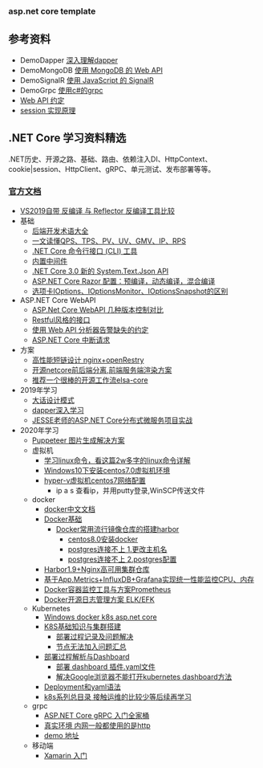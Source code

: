 ### asp.net core template
## 参考资料
 - DemoDapper [深入理解dapper](https://www.cnblogs.com/ITWeiHan/p/11614704.html)
 - DemoMongoDB [使用 MongoDB 的 Web API](https://docs.microsoft.com/zh-cn/aspnet/core/tutorials/first-mongo-app?view=aspnetcore-3.1&tabs=visual-studio)
 - DemoSignalR [使用 JavaScript 的 SignalR](https://docs.microsoft.com/zh-cn/aspnet/core/tutorials/signalr?view=aspnetcore-3.1&tabs=visual-studio)
 - DemoGrpc [使用c#的grpc](https://docs.microsoft.com/zh-cn/aspnet/core/grpc/basics?view=aspnetcore-3.1)
- [Web API 约定](https://docs.microsoft.com/zh-cn/aspnet/core/web-api/advanced/conventions?view=aspnetcore-2.2#create-web-api-conventions)
- [session 实现原理](https://www.cnblogs.com/emrys5/p/aspnet-core-session.html)
 ## .NET Core 学习资料精选
.NET历史、开源之路、基础、路由、依赖注入DI、HttpContext、cookie|session、HttpClient、gRPC、单元测试、发布部署等等。
 ### [官方文档](https://docs.microsoft.com/zh-cn/aspnet/core/?view=aspnetcore-3.0)
- [VS2019自带 反编译 与 Reflector 反编译工具比较](https://www.cnblogs.com/cjm123/p/10908910.html)
- 基础
  - [后端开发术语大全](https://mp.weixin.qq.com/s/i4MAVUnDbP1tsdxaQpkjAQ)
  - [一文读懂QPS、TPS、PV、UV、GMV、IP、RPS](https://www.citrons.cn/jishu/226.html)
  - [.NET Core 命令行接口 (CLI) 工具](https://docs.microsoft.com/zh-cn/dotnet/core/tools/?tabs=netcore2x)
  - [内置中间件](https://docs.microsoft.com/zh-cn/aspnet/core/fundamentals/middleware/index?view=aspnetcore-2.2)
  - [.NET Core 3.0 新的 System.Text.Json API](https://www.cnblogs.com/waku/p/11026630.html)
  - [ASP.NET Core Razor 配置：预编译，动态编译，混合编译](http://www.zkea.net/codesnippet/detail/razor-compilation.html)
  - [选项卡IOptions、IOptionsMonitor、IOptionsSnapshot的区别](https://github.com/jacklmjie/aspnetcoreboilerplate/blob/master/examples/ConfigrationDemo/TestConfigration/Controllers/HomeController.cs)
- ASP.NET Core WebAPI
  - [ASP.Net Core WebAPI 几种版本控制对比](https://www.cnblogs.com/runningsmallguo/p/7484954.html)
  - [Restful风格的接口](https://docs.microsoft.com/zh-cn/aspnet/core/web-api/advanced/conventions)
  - [使用 Web API 分析器告警缺失的约定](https://docs.microsoft.com/zh-cn/aspnet/core/web-api/advanced/analyzers)
  - [ASP.NET Core 中断请求](https://www.cnblogs.com/sheng-jie/p/9660288.html)
- 方案
  - [高性能短链设计 nginx+openRestry](https://www.cnblogs.com/xiekun/p/12500822.html)
  - [开源netcore前后端分离,前端服务端渲染方案](https://mp.weixin.qq.com/s/ZthEnKru9FjGOcCWcqiEgA)
  - [推荐一个很棒的开源工作流elsa-core](https://mp.weixin.qq.com/s/FKsmTpFxODQBRbSoWa3IwQ)
- 2019年学习
  - [大话设计模式](https://github.com/jacklmjie/aspnetcoreboilerplate/tree/master/demo/DemoDesign)
  - [dapper深入学习](https://github.com/jacklmjie/aspnetcoreboilerplate/tree/master/demo/DemoDapper)
  - [JESSE老师的ASP.NET Core分布式微服务项目实战](https://github.com/jacklmjie/microservices)
- 2020年学习
  - [Puppeteer 图片生成解决方案](/docs/Puppeteer服务生成图片.md)
  - 虚拟机
    - [学习linux命令，看这篇2w多字的linux命令详解](https://www.cnblogs.com/zhonglongbo/p/12115548.html)
    - [Windows10下安装centos7.0虚拟机环境](https://www.cnblogs.com/shengChristine/p/9284969.html)
    - [hyper-v虚拟机centos7网络配置](https://jingyan.baidu.com/album/91f5db1b0279bd1c7e05e377.html?picindex=6)
      - ip a s 查看ip，并用putty登录,WinSCP传送文件
  - docker
    - [docker中文文档](https://yeasy.gitbooks.io/docker_practice/content/kubernetes/kubectl/)
    - [Docker基础](https://www.cnblogs.com/edisonchou/p/aspnet_core_k8s_artcles_index.html)
      - [Docker常用流行镜像仓库的搭建harbor](https://www.cnblogs.com/edisonchou/p/docker_registry_repository_setup_introduction.html)
        - [centos8.0安装docker](https://www.cnblogs.com/ding2016/p/11592999.html)
        - [postgres连接不上 1.更改主机名](https://ywnz.com/linux/6051.html)
        - [postgres连接不上 2.postgres配置](https://stackoverflow.com/questions/31611674/cant-connect-to-postgres-server)
     - [Harbor1.9+Nginx高可用集群仓库](https://juejin.im/post/5d973e246fb9a04dfa0963fb)
     - [基于App.Metrics+InfluxDB+Grafana实现统一性能监控CPU、内存](https://www.cnblogs.com/weiBlog/p/11717324.html)
     - [Docker容器监控工具与方案Prometheus](https://www.cnblogs.com/edisonchou/p/docker_monitor_introduction_part3.html)
     - [Docker开源日志管理方案 ELK/EFK](https://www.cnblogs.com/edisonchou/p/docker_logs_study_summary_part2.html)
  - Kubernetes
    - [Windows docker k8s asp.net core](https://www.cnblogs.com/majiang/p/11328730.html)
    - [K8S基础知识与集群搭建](https://www.cnblogs.com/edisonchou/p/aspnet_core_on_k8s_deepstudy_part1.html)
      - [部署过程记录及问题解决](https://blog.csdn.net/weixin_44723434/article/details/94583457)
      - [节点无法加入问题汇总](https://www.cnblogs.com/liuyi778/p/12229416.html)
    - [部署过程解析与Dashboard](https://www.cnblogs.com/edisonchou/p/aspnet_core_on_k8s_deepstudy_part2.html)
      - [部署 dashboard 插件.yaml文件](https://github.com/opsnull/follow-me-install-kubernetes-cluster/blob/master/08-3.dashboard%E6%8F%92%E4%BB%B6.md)
      - [解决Google浏览器不能打开kubernetes dashboard方法](https://www.jianshu.com/p/8021285cc37d)
    - [Deployment和yaml语法](https://www.cnblogs.com/edisonchou/p/aspnet_core_on_k8s_deepstudy_part3_1.html)
    - [k8s系列总目录 接触运维的比较少等后续再学习](https://www.cnblogs.com/edisonchou/p/aspnet_core_k8s_artcles_index.html)
  - grpc
    - [ASP.NET Core gRPC 入门全家桶](https://www.cnblogs.com/stulzq/p/11897704.html)
    - [真实环境 内网一般都使用的是http](https://www.cnblogs.com/stulzq/p/11697269.html)
    - [demo 地址](/demo)
  - 移动端
    - [Xamarin 入门](https://docs.microsoft.com/zh-cn/xamarin/get-started/)
